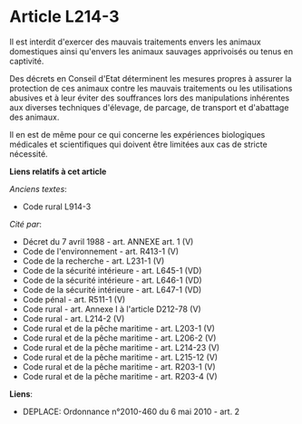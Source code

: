 # Article L214-3

Il est interdit d'exercer des mauvais traitements envers les animaux domestiques ainsi qu'envers les animaux sauvages
apprivoisés ou tenus en captivité.

Des décrets en Conseil d'Etat déterminent les mesures propres à assurer la protection de ces animaux contre les mauvais
traitements ou les utilisations abusives et à leur éviter des souffrances lors des manipulations inhérentes aux diverses
techniques d'élevage, de parcage, de transport et d'abattage des animaux.

Il en est de même pour ce qui concerne les expériences biologiques médicales et scientifiques qui doivent être limitées aux
cas de stricte nécessité.

**Liens relatifs à cet article**

_Anciens textes_:

  - Code rural L914-3

_Cité par_:

  - Décret du 7 avril 1988 - art. ANNEXE art. 1 (V)
  - Code de l'environnement - art. R413-1 (V)
  - Code de la recherche - art. L231-1 (V)
  - Code de la sécurité intérieure - art. L645-1 (VD)
  - Code de la sécurité intérieure - art. L646-1 (VD)
  - Code de la sécurité intérieure - art. L647-1 (VD)
  - Code pénal - art. R511-1 (V)
  - Code rural - art. Annexe I à l'article D212-78 (V)
  - Code rural - art. L214-2 (V)
  - Code rural et de la pêche maritime - art. L203-1 (V)
  - Code rural et de la pêche maritime - art. L206-2 (V)
  - Code rural et de la pêche maritime - art. L214-23 (V)
  - Code rural et de la pêche maritime - art. L215-12 (V)
  - Code rural et de la pêche maritime - art. R203-1 (V)
  - Code rural et de la pêche maritime - art. R203-4 (V)

**Liens**:

  - DEPLACE: Ordonnance n°2010-460 du 6 mai 2010 - art. 2
